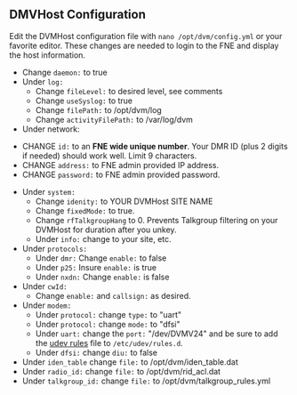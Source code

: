 ## DMVHost Configuration

Edit the DVMHost configuration file with `nano /opt/dvm/config.yml` or your favorite editor. These changes are needed to login to the FNE and display the host information.

* Change `daemon:` to true
* Under `log:`
  * Change `fileLevel:` to desired level, see comments
  * Change `useSyslog:` to true
  * Change `filePath:` to /opt/dvm/log
  * Change `activityFilePath:` to /var/log/dvm
* Under network:
 - CHANGE `id:` to an **FNE wide unique number**. Your DMR ID (plus 2 digits if needed) should work well. Limit 9 characters.
 - CHANGE `address:` to FNE admin provided IP address.
 - CHANGE `password:` to FNE admin provided password.
* Under `system:`
  * Change `idenity:` to YOUR DVMHost SITE NAME
  * Change `fixedMode:` to true.
  * Change `rfTalkgroupHang` to 0. Prevents Talkgroup filtering on your DVMHost for duration after you unkey.
  * Under `info:` change to your site, etc.
* Under `protocols:`
  * Under `dmr:` Change `enable:` to false
  * Under `p25:` Insure `enable:` is true
  * Under `nxdn:` Change `enable:` is false
* Under `cwId:`
  * Change `enable:` and `callsign:` as desired.
* Under `modem:`
  * Under `protocol:` change `type:` to "uart"
  * Under `protocol:` change `mode:` to "dfsi"
  * Under `uart:` change the `port:` "/dev/DVMV24" and be sure to add the [udev rules](https://github.com/tsawyer/dvm-project-notes/blob/main/config/99_dvmv24.rules) file to `/etc/udev/rules.d`.
  * Under `dfsi:` change `diu:` to false
* Under `iden_table` change `file:` to /opt/dvm/iden_table.dat
* Under `radio_id:` change `file:` to /opt/dvm/rid_acl.dat
* Under `talkgroup_id:` change `file:` to /opt/dvm/talkgroup_rules.yml

